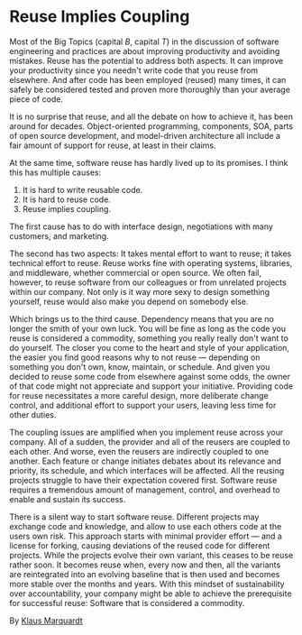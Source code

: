 # Reuse Implies Coupling

Most of the Big Topics (capital _B_, capital _T_) in the discussion of software engineering and practices are about improving productivity and avoiding mistakes. Reuse has the potential to address both aspects. It can improve your productivity since you needn't write code that you reuse from elsewhere. And after code has been employed (reused) many times, it can safely be considered tested and proven more thoroughly than your average piece of code.

It is no surprise that reuse, and all the debate on how to achieve it, has been around for decades. Object-oriented programming, components, SOA, parts of open source development, and model-driven architecture all include a fair amount of support for reuse, at least in their claims.

At the same time, software reuse has hardly lived up to its promises. I think this has multiple causes:

1. It is hard to write reusable code.
2. It is hard to reuse code.
3. Reuse implies coupling.

The first cause has to do with interface design, negotiations with many customers, and marketing.

The second has two aspects: It takes mental effort to want to reuse; it takes technical effort to reuse. Reuse works fine with operating systems, libraries, and middleware, whether commercial or open source. We often fail, however, to reuse software from our colleagues or from unrelated projects within our company. Not only is it way more sexy to design something yourself, reuse would also make you depend on somebody else.

Which brings us to the third cause. Dependency means that you are no longer the smith of your own luck. You will be fine as long as the code you reuse is considered a commodity, something you really really don't want to do yourself. The closer you come to the heart and style of your application, the easier you find good reasons why to not reuse — depending on something you don't own, know, maintain, or schedule. And given you decided to reuse some code from elsewhere against some odds, the owner of that code might not appreciate and support your initiative. Providing code for reuse necessitates a more careful design, more deliberate change control, and additional effort to support your users, leaving less time for other duties.

The coupling issues are amplified when you implement reuse across your company. All of a sudden, the provider and all of the reusers are coupled to each other. And worse, even the reusers are indirectly coupled to one another. Each feature or change initiates debates about its relevance and priority, its schedule, and which interfaces will be affected. All the reusing projects struggle to have their expectation covered first. Software reuse requires a tremendous amount of management, control, and overhead to enable and sustain its success.

There is a silent way to start software reuse. Different projects may exchange code and knowledge, and allow to use each others code at the users own risk. This approach starts with minimal provider effort — and a license for forking, causing deviations of the reused code for different projects. While the projects evolve their own variant, this ceases to be reuse rather soon. It becomes reuse when, every now and then, all the variants are reintegrated into an evolving baseline that is then used and becomes more stable over the months and years. With this mindset of sustainability over accountability, your company might be able to achieve the prerequisite for successful reuse: Software that is considered a commodity.

By [Klaus Marquardt](http://programmer.97things.oreilly.com/wiki/index.php/Klaus_Marquardt)

